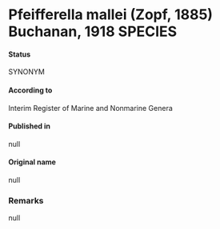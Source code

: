 Pfeifferella mallei (Zopf, 1885) Buchanan, 1918 SPECIES
=======

#### Status
SYNONYM

#### According to
Interim Register of Marine and Nonmarine Genera

#### Published in
null

#### Original name
null

### Remarks
null
